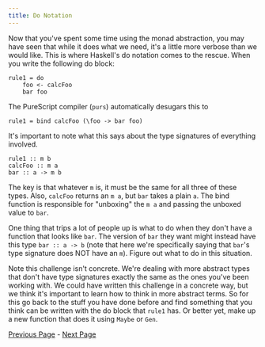 ```yaml
---
title: Do Notation
---
```


Now that you've spent some time using the monad abstraction, you may have seen
that while it does what we need, it's a little more verbose than we would like.
This is where Haskell's do notation comes to the rescue. When you write the
following do block:

    rule1 = do
        foo <- calcFoo
        bar foo

The PureScript compiler (`purs`) automatically desugars this to

    rule1 = bind calcFoo (\foo -> bar foo)

It's important to note what this says about the type signatures of everything
involved.

    rule1 :: m b
    calcFoo :: m a
    bar :: a -> m b

The key is that whatever `m` is, it must be the same for all three of these types.
Also, `calcFoo` returns an `m a`, but `bar` takes a plain `a`. The bind function
is responsible for "unboxing" the `m a` and passing the unboxed value to `bar`.

One thing that trips a lot of people up is what to do when they don't have a
function that looks like `bar`. The version of `bar` they want might instead have
this type `bar :: a -> b` (note that here we're specifically saying that `bar`'s
type signature does NOT have an `m`). Figure out what to do in this situation.

Note this challenge isn't concrete. We're dealing with more abstract types that
don't have type signatures exactly the same as the ones you've been working
with. We could have written this challenge in a concrete way, but we think it's
important to learn how to think in more abstract terms. So for this go back to
the stuff you have done before and find something that you think can be written
with the do block that `rule1` has. Or better yet, make up a new function that
does it using `Maybe` or `Gen`.

[Previous Page](set5.html) - [Next Page](ex5-2.html)
